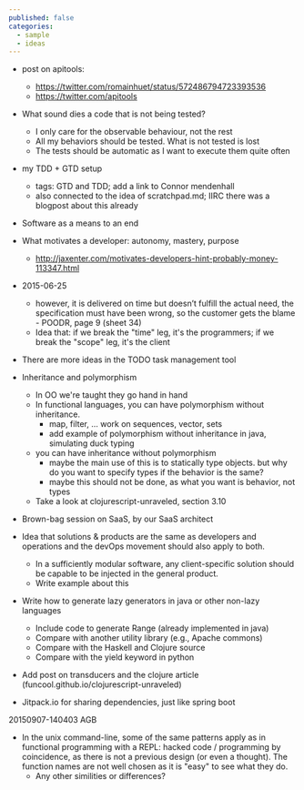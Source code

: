 ```yaml
---
published: false
categories:
  - sample
  - ideas
---
```


* post on apitools: 
  * https://twitter.com/romainhuet/status/572486794723393536
  * https://twitter.com/apitools
* What sound dies a code that is not being tested?
  * I only care for the observable behaviour, not the rest
  * All my behaviors should be tested. What is not tested is lost
  * The tests should be automatic as I want to execute them quite often
* my TDD + GTD setup
  * tags: GTD and TDD; add a link to Connor mendenhall
  * also connected to the idea of scratchpad.md; IIRC there was a blogpost about this already
* Software as a means to an end
* What motivates a developer: autonomy, mastery, purpose
  * http://jaxenter.com/motivates-developers-hint-probably-money-113347.html
* 2015-06-25
  * however, it is delivered on time but doesn’t fulfill the actual need, the specification must have been wrong, so the customer gets the blame - POODR, page 9 (sheet 34)
  * Idea that: if we break the "time" leg, it's the programmers; if we break the "scope" leg, it's the client


* There are more ideas in the TODO task management tool
* Inheritance and polymorphism
  * In OO we're taught they go hand in hand
  * In functional languages, you can have polymorphism without inheritance.
    * map, filter, ... work on sequences, vector, sets
	* add example of polymorphism without inheritance in java, simulating duck typing
  * you can have inheritance without polymorphism
    * maybe the main use of this is to statically type objects. but why do you want to specify types if the behavior is the same?
	* maybe this should not be done, as what you want is behavior, not types
  * Take a look at clojurescript-unraveled, section 3.10
* Brown-bag session on SaaS, by our SaaS architect
* Idea that solutions & products are the same as developers and operations and the devOps movement should also apply to both.
  * In a sufficiently modular software, any client-specific solution should be capable to be injected in the general product. 
  * Write example about this
* Write how to generate lazy generators in java or other non-lazy languages
  * Include code to generate Range (already implemented in java)
  * Compare with another utility library (e.g., Apache commons)
  * Compare with the Haskell and Clojure source
  * Compare with the yield keyword in python
* Add post on transducers and the clojure article (funcool.github.io/clojurescript-unraveled)
* Jitpack.io for sharing dependencies, just like spring boot


20150907-140403 AGB

  * In the unix command-line, some  of the same patterns apply as in functional programming with a REPL: hacked code / programming by coincidence, as there is not a previous design (or even a thought). The function names are not well chosen as it is "easy" to see what they do.
    * Any other similities or differences?
